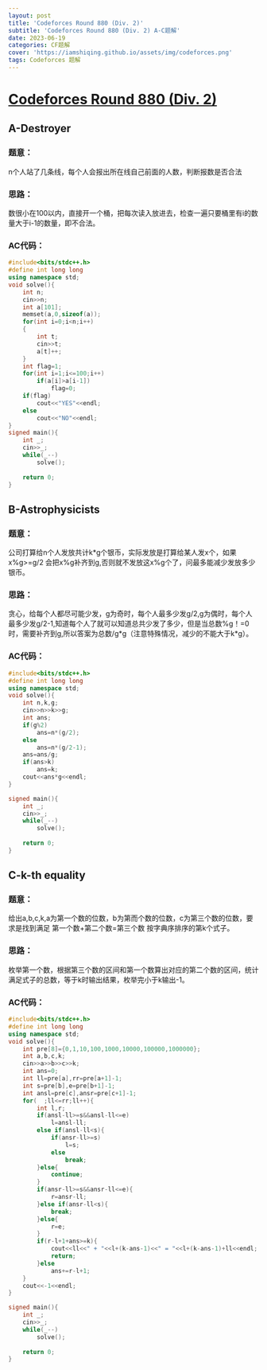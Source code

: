 ```yaml
---
layout: post
title: 'Codeforces Round 880 (Div. 2)'
subtitle: 'Codeforces Round 880 (Div. 2) A-C题解'
date: 2023-06-19
categories: CF题解
cover: 'https://iamshiqing.github.io/assets/img/codeforces.png'
tags: Codeforces 题解
---
```


# [Codeforces Round 880 (Div. 2)](https://codeforces.com/contest/1836)

## A-Destroyer
### 题意：
<p>n个人站了几条线，每个人会报出所在线自己前面的人数，判断报数是否合法</p>

### 思路：
<p>数很小在100以内，直接开一个桶，把每次读入放进去，检查一遍只要桶里有i的数量大于i-1的数量，即不合法。</p>

### AC代码：
```cpp
#include<bits/stdc++.h>
#define int long long
using namespace std;
void solve(){
    int n;
    cin>>n;
    int a[101];
    memset(a,0,sizeof(a));
    for(int i=0;i<n;i++)
    {
        int t;
        cin>>t;
        a[t]++;
    }
    int flag=1;
    for(int i=1;i<=100;i++)
        if(a[i]>a[i-1])
            flag=0;
    if(flag)
        cout<<"YES"<<endl;
    else    
        cout<<"NO"<<endl;
}
signed main(){
    int _;
    cin>>_;
    while(_--)
        solve();
    
    return 0;
}
```
## B-Astrophysicists
### 题意：
<p>公司打算给n个人发放共计k*g个银币，实际发放是打算给某人发x个，如果x%g>=g/2 会把x%g补齐到g,否则就不发放这x%g个了，问最多能减少发放多少银币。</p>

### 思路：
<p>贪心，给每个人都尽可能少发，g为奇时，每个人最多少发g/2,g为偶时，每个人最多少发g/2-1,知道每个人了就可以知道总共少发了多少，但是当总数%g！=0时，需要补齐到g,所以答案为总数/g*g（注意特殊情况，减少的不能大于k*g）。</p>

### AC代码：
```cpp
#include<bits/stdc++.h>
#define int long long 
using namespace std;
void solve(){
    int n,k,g;
    cin>>n>>k>>g;
    int ans;
    if(g%2)
        ans=n*(g/2);
    else
        ans=n*(g/2-1);
    ans=ans/g;
    if(ans>k)
        ans=k;
    cout<<ans*g<<endl;
}

signed main(){
    int _;
    cin>>_;
    while(_--)
        solve();
    
    return 0;
}
```
## C-k-th equality
### 题意：
<p>给出a,b,c,k,a为第一个数的位数，b为第而个数的位数，c为第三个数的位数，要求是找到满足 第一个数+第二个数=第三个数 按字典序排序的第k个式子。</p>

### 思路：
<p>枚举第一个数，根据第三个数的区间和第一个数算出对应的第二个数的区间，统计满足式子的总数，等于k时输出结果，枚举完小于k输出-1。</p>

### AC代码：
```cpp
#include<bits/stdc++.h>
#define int long long
using namespace std;
void solve(){
    int pre[8]={0,1,10,100,1000,10000,100000,1000000};
    int a,b,c,k;
    cin>>a>>b>>c>>k;
    int ans=0;
    int ll=pre[a],rr=pre[a+1]-1;
    int s=pre[b],e=pre[b+1]-1;
    int ansl=pre[c],ansr=pre[c+1]-1;
    for(  ;ll<=rr;ll++){
        int l,r;
        if(ansl-ll>=s&&ansl-ll<=e)
            l=ansl-ll;
        else if(ansl-ll<s){
            if(ansr-ll>=s)
                l=s;
            else
                break;
        }else{
            continue;
        }
        if(ansr-ll>=s&&ansr-ll<=e){
            r=ansr-ll;
        }else if(ansr-ll<s){
            break;
        }else{
            r=e;
        }
        if(r-l+1+ans>=k){
            cout<<ll<<" + "<<l+(k-ans-1)<<" = "<<l+(k-ans-1)+ll<<endl;
            return;
        }else
            ans+=r-l+1;
    }
    cout<<-1<<endl;
}

signed main(){
    int _;
    cin>>_;
    while(_--)
        solve();
    
    return 0;
}
```